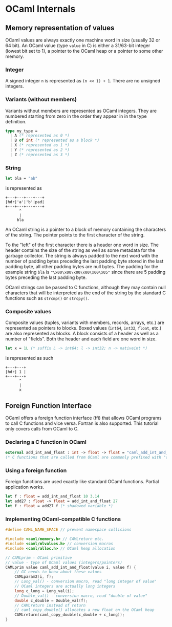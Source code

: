 # OCaml Internals

## Memory representation of values

OCaml values are always exactly one machine word in size (usually 32 or 64 bit).
An OCaml value (type `value` in C) is either a 31/63-bit integer (lowest bit set to 1), a pointer to the OCaml heap or a pointer to some other memory.

### Integer

A signed integer `n` is represented as `(n << 1) + 1`.
There are no unsigned integers.

### Variants (without members)

Variants without members are represented as OCaml integers. They are numbered starting from zero in the order they appear in in the type definition.

```ocaml
type my_type =
  | A (* represented as 0 *)
  | B of int (* represented as a block *)
  | X (* represented as 1 *)
  | Y (* represented as 2 *)
  | Z (* represented as 3 *)
```

### String

```ocaml
let bla = "ab"
```
is represented as
```
+---+---+---+---+
|hdr|'a'|'b'|pad|
+---+---+---+---+
      ^
      |
     bla
```

An OCaml string is a pointer to a block of memory containing the characters of the string.
The pointer points to the first character of the string.

To the "left" of the first character there is a header one word in size.
The header contains the size of the string as well as some metadata for the garbage collector.
The string is always padded to the next word with the number of padding bytes preceding the last padding byte stored in the last padding byte, all other padding bytes are null bytes.
The padding for the example string `bla` is `"\x00\x00\x00\x00\x00\x05"` since there are 5 padding bytes preceding the last padding byte.

OCaml strings can be passed to C functions, although they may contain null characters that will be interpreted as the end of the string by the standard C functions such as `strcmp()` or `strcpy()`.

### Composite values

Composite values (tuples, variants with members, records, arrays, etc.) are represented as pointers to blocks.
Boxed values (`int64`, `int32`, `float`, etc.) are also represented as blocks.
A block consists of a header as well as a number of "fields".
Both the header and each field are one word in size.

```ocaml
let x = 1L (* suffix L -> int64; l -> int32; n -> nativeint *)
```
is represented as such
```
+---+---+
|hdr| 1 |
+---+---+
      ^
      |
      x
```

## Foreign Function Interface

OCaml offers a foreign function interface (ffi) that allows OCaml programs to call C functions and vice versa. Fortran is also supported. This tutorial only covers calls from OCaml to C.

### Declaring a C function in OCaml

```ocaml
external add_int_and_float : int -> float -> float = "caml_add_int_and_float"
(* C functions that are called from OCaml are commonly prefixed with "caml_" *)
```

### Using a foreign function

Foreign functions are used exactly like standard OCaml functions. Partial application works.

```ocaml
let f : float = add_int_and_float 10 3.14
let add27 : float -> float = add_int_and_float 27
let f : float = add27 f (* shadowed variable *)
```

### Implementing OCaml-compatible C functions

```c
#define CAML_NAME_SPACE // prevent namespace collisions

#include <caml/memory.h> // CAMLreturn etc.
#include <caml/mlvalues.h> // conversion macros
#include <caml/alloc.h> // OCaml heap allocation

// CAMLprim - OCaml primitive
// value - type of OCaml values (integers/pointers)
CAMLprim value caml_add_int_and_float(value i, value f) {
    // GC needs to know about these values
    CAMLparam2(i, f);
    // Long_val() - conversion macro, read "long integer of value"
    // OCaml integers are actually long integers
    long c_long = Long_val(i);
    // Double_val() - conversion macro, read "double of value"
    double c_double = Double_val(f);
    // CAMLreturn instead of return
    // caml_copy_double() allocates a new float on the OCaml heap
    CAMLreturn(caml_copy_double(c_double + c_long));
}
```

